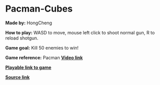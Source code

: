 # Pacman-Cubes

**Made by:** 
HongCheng

**How to play:** 
WASD to move, mouse left click to shoot normal gun, R to reload shotgun. 

**Game goal:**
Kill 50 enemies to win!

**Game reference:** 
Pacman [**Video link**](https://www.youtube.com/watch?v=dScq4P5gn4A&pp=ygULcGFjbWFuIGdhbWU%3D/)

[**Playable link to game**](https://zhang-ale.github.io/Pacman-Cubes/Build/)
 
[**Source link**](https://github.com/Zhang-Ale/Pacman-Cubes/tree/main/)
